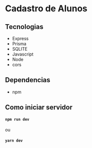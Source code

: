 # Cadastro de Alunos
## Tecnologias
- Express
- Prisma
- SQLITE
- Javascript
- Node
- cors
## Dependencias
- npm
## Como iniciar servidor
#### `npm run dev`
ou
#### `yarn dev`

